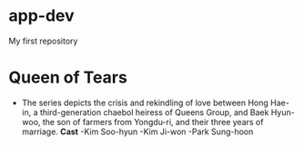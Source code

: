 # app-dev
My first repository
# Queen of Tears
* The series depicts the crisis and rekindling of love between Hong Hae-in, a third-generation chaebol heiress of Queens Group, and Baek Hyun-woo, the son of farmers from Yongdu-ri, and their three years of marriage.
**Cast**
-Kim Soo-hyun
-Kim Ji-won
-Park Sung-hoon
